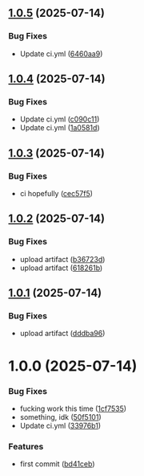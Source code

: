 ## [1.0.5](https://github.com/Kerpackie/friendly-fishstick/compare/v1.0.4...v1.0.5) (2025-07-14)


### Bug Fixes

* Update ci.yml ([6460aa9](https://github.com/Kerpackie/friendly-fishstick/commit/6460aa92656f00a56d88091bd411e9997e5f9e04))

## [1.0.4](https://github.com/Kerpackie/friendly-fishstick/compare/v1.0.3...v1.0.4) (2025-07-14)


### Bug Fixes

* Update ci.yml ([c090c11](https://github.com/Kerpackie/friendly-fishstick/commit/c090c11b55f6c6754aef8d66f21aa7647a1f96fc))
* Update ci.yml ([1a0581d](https://github.com/Kerpackie/friendly-fishstick/commit/1a0581deb3af2965723793d090c99845a77dbe83))

## [1.0.3](https://github.com/Kerpackie/friendly-fishstick/compare/v1.0.2...v1.0.3) (2025-07-14)


### Bug Fixes

* ci hopefully ([cec57f5](https://github.com/Kerpackie/friendly-fishstick/commit/cec57f54ba02d651f3768990ec078a88317e49e7))

## [1.0.2](https://github.com/Kerpackie/friendly-fishstick/compare/v1.0.1...v1.0.2) (2025-07-14)


### Bug Fixes

* upload artifact ([b36723d](https://github.com/Kerpackie/friendly-fishstick/commit/b36723d146f202ba2a2457b9ff0d51db9ba7172b))
* upload artifact ([618261b](https://github.com/Kerpackie/friendly-fishstick/commit/618261bbe599b4e1ec1db70fc8af8170552d9ed3))

## [1.0.1](https://github.com/Kerpackie/friendly-fishstick/compare/v1.0.0...v1.0.1) (2025-07-14)


### Bug Fixes

* upload artifact ([dddba96](https://github.com/Kerpackie/friendly-fishstick/commit/dddba9694585f3f05514b060bfe867ab85a2a6ef))

# 1.0.0 (2025-07-14)


### Bug Fixes

* fucking work this time ([1cf7535](https://github.com/Kerpackie/friendly-fishstick/commit/1cf753521682112c45114f371f8636f6e8e2542e))
* something, idk ([50f5101](https://github.com/Kerpackie/friendly-fishstick/commit/50f510118f4241eefcc7a696d30a473aec6a7362))
* Update ci.yml ([33976b1](https://github.com/Kerpackie/friendly-fishstick/commit/33976b1ca8aaee8aa87eec778211ab7b07eb2c1c))


### Features

* first commit ([bd41ceb](https://github.com/Kerpackie/friendly-fishstick/commit/bd41ceb369cce19af2e51dfe61d7bbedf4a240f4))
